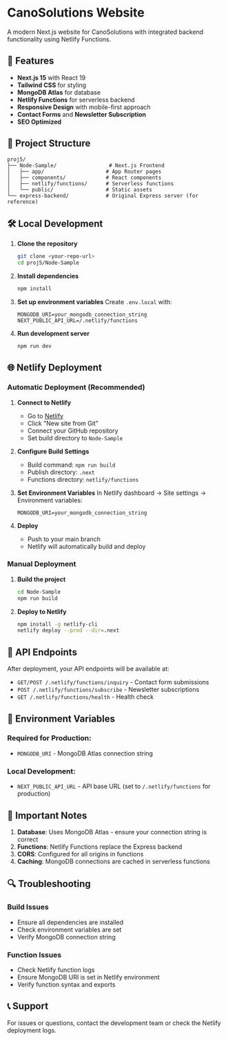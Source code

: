 # CanoSolutions Website

A modern Next.js website for CanoSolutions with integrated backend functionality using Netlify Functions.

## 🚀 Features

- **Next.js 15** with React 19
- **Tailwind CSS** for styling
- **MongoDB Atlas** for database
- **Netlify Functions** for serverless backend
- **Responsive Design** with mobile-first approach
- **Contact Forms** and **Newsletter Subscription**
- **SEO Optimized**

## 📁 Project Structure

```
proj5/
├── Node-Sample/                 # Next.js Frontend
│   ├── app/                    # App Router pages
│   ├── components/             # React components
│   ├── netlify/functions/      # Serverless functions
│   └── public/                 # Static assets
└── express-backend/            # Original Express server (for reference)
```

## 🛠️ Local Development

1. **Clone the repository**
   ```bash
   git clone <your-repo-url>
   cd proj5/Node-Sample
   ```

2. **Install dependencies**
   ```bash
   npm install
   ```

3. **Set up environment variables**
   Create `.env.local` with:
   ```
   MONGODB_URI=your_mongodb_connection_string
   NEXT_PUBLIC_API_URL=/.netlify/functions
   ```

4. **Run development server**
   ```bash
   npm run dev
   ```

## 🌐 Netlify Deployment

### Automatic Deployment (Recommended)

1. **Connect to Netlify**
   - Go to [Netlify](https://netlify.com)
   - Click "New site from Git"
   - Connect your GitHub repository
   - Set build directory to `Node-Sample`

2. **Configure Build Settings**
   - Build command: `npm run build`
   - Publish directory: `.next`
   - Functions directory: `netlify/functions`

3. **Set Environment Variables**
   In Netlify dashboard → Site settings → Environment variables:
   ```
   MONGODB_URI=your_mongodb_connection_string
   ```

4. **Deploy**
   - Push to your main branch
   - Netlify will automatically build and deploy

### Manual Deployment

1. **Build the project**
   ```bash
   cd Node-Sample
   npm run build
   ```

2. **Deploy to Netlify**
   ```bash
   npm install -g netlify-cli
   netlify deploy --prod --dir=.next
   ```

## 🔧 API Endpoints

After deployment, your API endpoints will be available at:

- `GET/POST /.netlify/functions/inquiry` - Contact form submissions
- `POST /.netlify/functions/subscribe` - Newsletter subscriptions  
- `GET /.netlify/functions/health` - Health check

## 📝 Environment Variables

### Required for Production:
- `MONGODB_URI` - MongoDB Atlas connection string

### Local Development:
- `NEXT_PUBLIC_API_URL` - API base URL (set to `/.netlify/functions` for production)

## 🚨 Important Notes

1. **Database**: Uses MongoDB Atlas - ensure your connection string is correct
2. **Functions**: Netlify Functions replace the Express backend
3. **CORS**: Configured for all origins in functions
4. **Caching**: MongoDB connections are cached in serverless functions

## 🔍 Troubleshooting

### Build Issues
- Ensure all dependencies are installed
- Check environment variables are set
- Verify MongoDB connection string

### Function Issues
- Check Netlify function logs
- Ensure MongoDB URI is set in Netlify environment
- Verify function syntax and exports

## 📞 Support

For issues or questions, contact the development team or check the Netlify deployment logs.